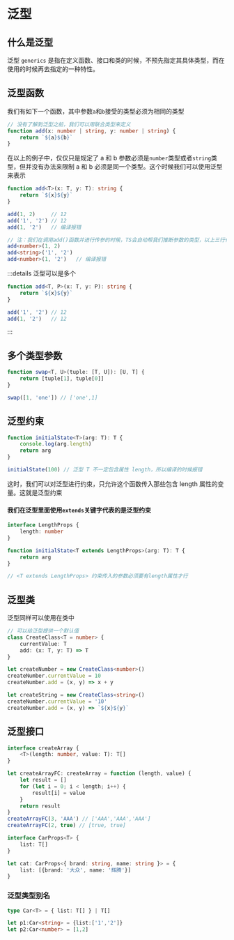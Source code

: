 # 泛型

## 什么是泛型

泛型 `generics` 是指在定义函数、接口和类的时候，不预先指定其具体类型，而在使用的时候再去指定的一种特性。

## 泛型函数

我们有如下一个函数，其中参数`a`和`b`接受的类型必须为相同的类型

```ts
// 没有了解到泛型之前，我们可以用联合类型来定义
function add(x: number | string, y: number | string) {
    return `${a}${b}`
}
```

在以上的例子中，仅仅只是规定了 a 和 b 参数必须是`number`类型或者`string`类型，但并没有办法来限制 a 和 b 必须是同一个类型。这个时候我们可以使用泛型来表示

```ts
function add<T>(x: T, y: T): string {
    return `${x}${y}`
}

add(1, 2)     // 12
add('1', '2') // 12
add(1, '2')   // 编译报错

// 注：我们在调用add()函数并进行传参的时候，TS会自动帮我们推断参数的类型，以上三行代码也可以像如下方式进行改写
add<number>(1, 2)
add<string>('1', '2')
add<number>(1, '2')   // 编译报错
```

:::details 泛型可以是多个

```ts
function add<T, P>(x: T, y: P): string {
    return `${x}${y}`
}

add('1', '2') // 12
add(1, '2')   // 12
```

:::

## 多个类型参数

```ts
function swap<T, U>(tuple: [T, U]): [U, T] {
    return [tuple[1], tuple[0]]
}

swap([1, 'one']) // ['one',1]
```

## 泛型约束

```ts
function initialState<T>(arg: T): T {
    console.log(arg.length)
    return arg
}

initialState(100) // 泛型 T 不一定包含属性 length，所以编译的时候报错
```

这时，我们可以对泛型进行约束，只允许这个函数传入那些包含 length 属性的变量。这就是泛型约束

#### 我们在泛型里面使用`extends`关键字代表的是泛型约束

```ts
interface LengthProps {
    length: number
}

function initialState<T extends LengthProps>(arg: T): T {
    return arg
}

// <T extends LengthProps> 约束传入的参数必须要有length属性才行
```

## 泛型类

泛型同样可以使用在类中

```ts
// 可以给泛型提供一个默认值
class CreateClass<T = number> {
    currentValue: T
    add: (x: T, y: T) => T
}

let createNumber = new CreateClass<number>()
createNumber.currentValue = 10
createNumber.add = (x, y) => x + y

let createString = new CreateClass<string>()
createNumber.currentValue = '10'
createNumber.add = (x, y) => `${x}${y}`
```

## 泛型接口

```ts
interface createArray {
    <T>(length: number, value: T): T[]
}

let createArrayFC: createArray = function (length, value) {
    let result = []
    for (let i = 0; i < length; i++) {
        result[i] = value
    }
    return result
}
createArrayFC(3, 'AAA') // ['AAA','AAA','AAA']
createArrayFC(2, true) // [true, true]
```

```ts
interface CarProps<T> {
    list: T[]
}

let cat: CarProps<{ brand: string, name: string }> = {
    list: [{brand: '大众', name: '辉腾'}]
}
```

### 泛型类型别名

```ts
type Car<T> = { list: T[] } | T[]

let p1:Car<string> = {list:['1','2']}
let p2:Car<number> = [1,2]
```
